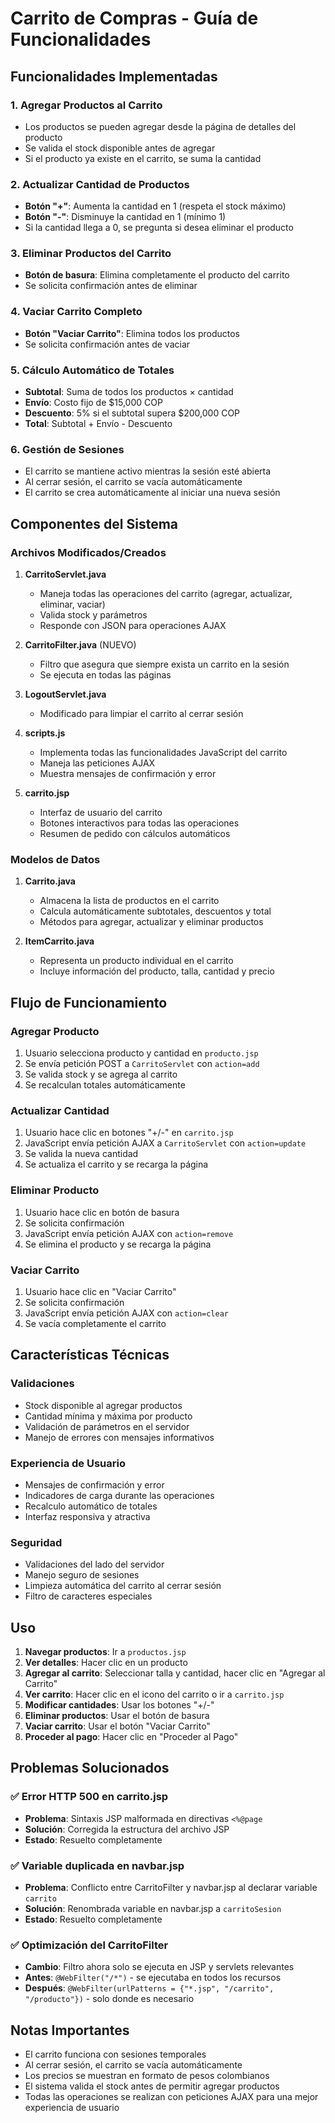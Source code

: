 # Carrito de Compras - Guía de Funcionalidades

## Funcionalidades Implementadas

### 1. Agregar Productos al Carrito
- Los productos se pueden agregar desde la página de detalles del producto
- Se valida el stock disponible antes de agregar
- Si el producto ya existe en el carrito, se suma la cantidad

### 2. Actualizar Cantidad de Productos
- **Botón "+"**: Aumenta la cantidad en 1 (respeta el stock máximo)
- **Botón "-"**: Disminuye la cantidad en 1 (mínimo 1)
- Si la cantidad llega a 0, se pregunta si desea eliminar el producto

### 3. Eliminar Productos del Carrito
- **Botón de basura**: Elimina completamente el producto del carrito
- Se solicita confirmación antes de eliminar

### 4. Vaciar Carrito Completo
- **Botón "Vaciar Carrito"**: Elimina todos los productos
- Se solicita confirmación antes de vaciar

### 5. Cálculo Automático de Totales
- **Subtotal**: Suma de todos los productos × cantidad
- **Envío**: Costo fijo de $15,000 COP
- **Descuento**: 5% si el subtotal supera $200,000 COP
- **Total**: Subtotal + Envío - Descuento

### 6. Gestión de Sesiones
- El carrito se mantiene activo mientras la sesión esté abierta
- Al cerrar sesión, el carrito se vacía automáticamente
- El carrito se crea automáticamente al iniciar una nueva sesión

## Componentes del Sistema

### Archivos Modificados/Creados

1. **CarritoServlet.java**
   - Maneja todas las operaciones del carrito (agregar, actualizar, eliminar, vaciar)
   - Valida stock y parámetros
   - Responde con JSON para operaciones AJAX

2. **CarritoFilter.java** (NUEVO)
   - Filtro que asegura que siempre exista un carrito en la sesión
   - Se ejecuta en todas las páginas

3. **LogoutServlet.java**
   - Modificado para limpiar el carrito al cerrar sesión

4. **scripts.js**
   - Implementa todas las funcionalidades JavaScript del carrito
   - Maneja las peticiones AJAX
   - Muestra mensajes de confirmación y error

5. **carrito.jsp**
   - Interfaz de usuario del carrito
   - Botones interactivos para todas las operaciones
   - Resumen de pedido con cálculos automáticos

### Modelos de Datos

1. **Carrito.java**
   - Almacena la lista de productos en el carrito
   - Calcula automáticamente subtotales, descuentos y total
   - Métodos para agregar, actualizar y eliminar productos

2. **ItemCarrito.java**
   - Representa un producto individual en el carrito
   - Incluye información del producto, talla, cantidad y precio

## Flujo de Funcionamiento

### Agregar Producto
1. Usuario selecciona producto y cantidad en `producto.jsp`
2. Se envía petición POST a `CarritoServlet` con `action=add`
3. Se valida stock y se agrega al carrito
4. Se recalculan totales automáticamente

### Actualizar Cantidad
1. Usuario hace clic en botones "+/-" en `carrito.jsp`
2. JavaScript envía petición AJAX a `CarritoServlet` con `action=update`
3. Se valida la nueva cantidad
4. Se actualiza el carrito y se recarga la página

### Eliminar Producto
1. Usuario hace clic en botón de basura
2. Se solicita confirmación
3. JavaScript envía petición AJAX con `action=remove`
4. Se elimina el producto y se recarga la página

### Vaciar Carrito
1. Usuario hace clic en "Vaciar Carrito"
2. Se solicita confirmación
3. JavaScript envía petición AJAX con `action=clear`
4. Se vacía completamente el carrito

## Características Técnicas

### Validaciones
- Stock disponible al agregar productos
- Cantidad mínima y máxima por producto
- Validación de parámetros en el servidor
- Manejo de errores con mensajes informativos

### Experiencia de Usuario
- Mensajes de confirmación y error
- Indicadores de carga durante las operaciones
- Recalculo automático de totales
- Interfaz responsiva y atractiva

### Seguridad
- Validaciones del lado del servidor
- Manejo seguro de sesiones
- Limpieza automática del carrito al cerrar sesión
- Filtro de caracteres especiales

## Uso

1. **Navegar productos**: Ir a `productos.jsp`
2. **Ver detalles**: Hacer clic en un producto
3. **Agregar al carrito**: Seleccionar talla y cantidad, hacer clic en "Agregar al Carrito"
4. **Ver carrito**: Hacer clic en el icono del carrito o ir a `carrito.jsp`
5. **Modificar cantidades**: Usar los botones "+/-" 
6. **Eliminar productos**: Usar el botón de basura
7. **Vaciar carrito**: Usar el botón "Vaciar Carrito"
8. **Proceder al pago**: Hacer clic en "Proceder al Pago"

## Problemas Solucionados

### ✅ Error HTTP 500 en carrito.jsp
- **Problema**: Sintaxis JSP malformada en directivas `<%@page`
- **Solución**: Corregida la estructura del archivo JSP
- **Estado**: Resuelto completamente

### ✅ Variable duplicada en navbar.jsp
- **Problema**: Conflicto entre CarritoFilter y navbar.jsp al declarar variable `carrito`
- **Solución**: Renombrada variable en navbar.jsp a `carritoSesion`
- **Estado**: Resuelto completamente

### ✅ Optimización del CarritoFilter
- **Cambio**: Filtro ahora solo se ejecuta en JSP y servlets relevantes
- **Antes**: `@WebFilter("/*")` - se ejecutaba en todos los recursos
- **Después**: `@WebFilter(urlPatterns = {"*.jsp", "/carrito", "/producto"})` - solo donde es necesario

## Notas Importantes

- El carrito funciona con sesiones temporales
- Al cerrar sesión, el carrito se vacía automáticamente
- Los precios se muestran en formato de pesos colombianos
- El sistema valida el stock antes de permitir agregar productos
- Todas las operaciones se realizan con peticiones AJAX para una mejor experiencia de usuario
